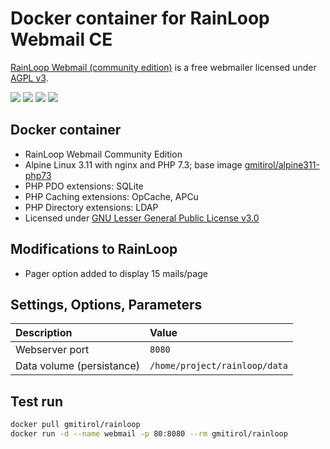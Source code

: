 # Docker container for RainLoop Webmail CE

[RainLoop Webmail (community edition)](https://www.rainloop.net/) is a free
webmailer licensed under [AGPL v3](http://www.gnu.org/licenses/agpl-3.0.html).

[![](https://images.microbadger.com/badges/version/gmitirol/rainloop.svg)](https://hub.docker.com/r/gmitirol/rainloop)
[![](https://images.microbadger.com/badges/image/gmitirol/rainloop.svg)](https://hub.docker.com/r/gmitirol/rainloop)
[![](https://img.shields.io/docker/stars/gmitirol/rainloop.svg)](https://hub.docker.com/r/gmitirol/rainloop)
[![](https://img.shields.io/docker/pulls/gmitirol/rainloop.svg)](https://hub.docker.com/r/gmitirol/rainloop)

## Docker container

- RainLoop Webmail Community Edition
- Alpine Linux 3.11 with nginx and PHP 7.3; base image [gmitirol/alpine311-php73](https://hub.docker.com/r/gmitirol/alpine311-php73/)
- PHP PDO extensions: SQLite
- PHP Caching extensions: OpCache, APCu
- PHP Directory extensions: LDAP
- Licensed under [GNU Lesser General Public License v3.0](LICENSE)

## Modifications to RainLoop

- Pager option added to display 15 mails/page

## Settings, Options, Parameters

| Description                  | Value                           |
| :--------------------------- | :------------------------------ |
| Webserver port               | `8080`                          |
| Data volume (persistance)    | `/home/project/rainloop/data`   |

## Test run

```bash
docker pull gmitirol/rainloop
docker run -d --name webmail -p 80:8080 --rm gmitirol/rainloop
```
